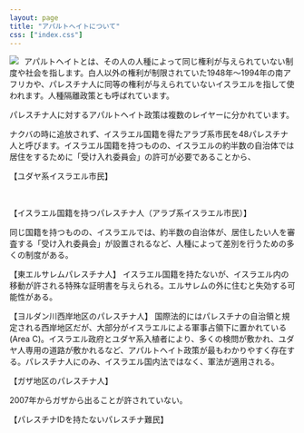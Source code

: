 ```yaml
---
layout: page
title: "アパルトヘイトについて"
css: ["index.css"]
---
```

<div class="page">

<img src="{{site.baseurl}}/assets/img/apartheid.jpg" style="float:left; max-width:70%; padding-right: 10px">

<p>アパルトヘイトとは、その人の人種によって同じ権利が与えられていない制度や社会を指します。白人以外の権利が制限されていた1948年〜1994年の南アフリカや、パレスチナ人に同等の権利が与えられていないイスラエルを指して使われます。人種隔離政策とも呼ばれています。</p>
<p>パレスチナ人に対するアパルトヘイト政策は複数のレイヤーに分かれています。</p>
<p>ナクバの時に追放されず、イスラエル国籍を得たアラブ系市民を48パレスチナ人と呼びます。イスラエル国籍を持つものの、イスラエルの約半数の自治体では居住をするために「受け入れ委員会」の許可が必要であることから、</p>
<p>【ユダヤ系イスラエル市民】</p>
<p>&nbsp;</p>
<p>【イスラエル国籍を持つパレスチナ人（アラブ系イスラエル市民）】</p>
<p>同じ国籍を持つものの、イスラエルでは、約半数の自治体が、居住したい人を審査する「受け入れ委員会」が設置されるなど、人種によって差別を行うための多くの制度がある。</p>
<p>【東エルサレムパレスチナ人】 イスラエル国籍を持たないが、イスラエル内の移動が許される特殊な証明書を与えられる。エルサレムの外に住むと失効する可能性がある。</p>
<p>【ヨルダン川西岸地区のパレスチナ人】 国際法的にはパレスチナの自治領と規定される西岸地区だが、大部分がイスラエルによる軍事占領下に置かれている (Area C)。イスラエル政府とユダヤ系入植者により、多くの検問が敷かれ、ユダヤ人専用の道路が敷かれるなど、アパルトヘイト政策が最もわかりやすく存在する。パレスチナ人にのみ、イスラエル国内法ではなく、軍法が適用される。</p>
<p>【ガザ地区のパレスチナ人】</p>
<p>2007年からガザから出ることが許されていない。</p>
<p>【パレスチナIDを持たないパレスチナ難民】</p>

</div>
